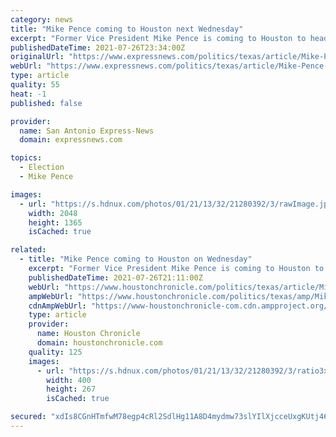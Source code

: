 ```yaml
---
category: news
title: "Mike Pence coming to Houston next Wednesday"
excerpt: "Former Vice President Mike Pence is coming to Houston to headline a 5-day conference aimed at college Republicans. Pence is scheduled to speak at Young America’s Foundation’s annual conference on Wednesday Aug."
publishedDateTime: 2021-07-26T23:34:00Z
originalUrl: "https://www.expressnews.com/politics/texas/article/Mike-Pence-coming-to-Houston-on-Wednesday-16341076.php"
webUrl: "https://www.expressnews.com/politics/texas/article/Mike-Pence-coming-to-Houston-on-Wednesday-16341076.php"
type: article
quality: 55
heat: -1
published: false

provider:
  name: San Antonio Express-News
  domain: expressnews.com

topics:
  - Election
  - Mike Pence

images:
  - url: "https://s.hdnux.com/photos/01/21/13/32/21280392/3/rawImage.jpg"
    width: 2048
    height: 1365
    isCached: true

related:
  - title: "Mike Pence coming to Houston on Wednesday"
    excerpt: "Former Vice President Mike Pence is coming to Houston to headline a 5-day conference aimed at college Republicans. Pence is scheduled to speak at Young America’s Foundation’s annual conference on Wednesday,"
    publishedDateTime: 2021-07-26T21:11:00Z
    webUrl: "https://www.houstonchronicle.com/politics/texas/article/Mike-Pence-coming-to-Houston-on-Wednesday-16341076.php"
    ampWebUrl: "https://www.houstonchronicle.com/politics/texas/amp/Mike-Pence-coming-to-Houston-on-Wednesday-16341076.php"
    cdnAmpWebUrl: "https://www-houstonchronicle-com.cdn.ampproject.org/c/s/www.houstonchronicle.com/politics/texas/amp/Mike-Pence-coming-to-Houston-on-Wednesday-16341076.php"
    type: article
    provider:
      name: Houston Chronicle
      domain: houstonchronicle.com
    quality: 125
    images:
      - url: "https://s.hdnux.com/photos/01/21/13/32/21280392/3/ratio3x2_400.jpg"
        width: 400
        height: 267
        isCached: true

secured: "xdIs8CGnHTmfwM78egp4cRl2SdlHg11A8D4mydmw73slYIlXjcceUxgKUtj4695JXPuyGf1uJV3pp+SwPKO8XKPL8grciUYvGWA7fxu0b1g9tv69kQihKoCVx3px3oxWwE7JVfkHk6+JDSbAeerZfL42pgrA/7kpEzLdECwfKMYnHZ1+RAz4ZFffLwlpLnTlqXum2bbTwCbehzcxiKby7YDCXmrqRci69V+AchSlGL0md+ERMpkP4XAqPd6y9j4UMukfkbZQdq7O30G6yiYyKYpNTJliFTAB0Its1s1A9VbZ+jFu5xDcyyl9jjeWsYIy5pUs/zGvbKHe7jrMSC9hEZARd4Ua/1LeDFoE8TWZaRk=;6YGETnRWR1bM3xRGvtQGjw=="
---
```


